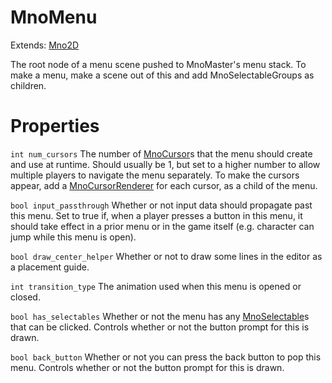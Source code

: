 # MnoMenu

Extends: [Mno2D](mno2d.md)

The root node of a menu scene pushed to MnoMaster's menu stack. To make a menu, make a scene out of this and add MnoSelectableGroups as children.

# Properties

`int num_cursors` The number of [MnoCursor](mnocursor.md)s that the menu should create and use at runtime. Should usually be 1, but set to a higher number to allow multiple players to navigate the menu separately. To make the cursors appear, add a [MnoCursorRenderer](mnocursorrenderer.md) for each cursor, as a child of the menu.

`bool input_passthrough` Whether or not input data should propagate past this menu. Set to true if, when a player presses a button in this menu, it should take effect in a prior menu or in the game itself (e.g. character can jump while this menu is open).

`bool draw_center_helper` Whether or not to draw some lines in the editor as a placement guide.

`int transition_type` The animation used when this menu is opened or closed.

`bool has_selectables` Whether or not the menu has any [MnoSelectable](mnoselectable.md)s that can be clicked. Controls whether or not the button prompt for this is drawn.

`bool back_button` Whether or not you can press the back button to pop this menu.  Controls whether or not the button prompt for this is drawn.